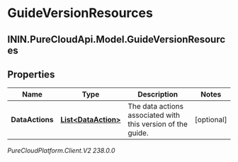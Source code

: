 # GuideVersionResources

## ININ.PureCloudApi.Model.GuideVersionResources

## Properties

|Name | Type | Description | Notes|
|------------ | ------------- | ------------- | -------------|
| **DataActions** | [**List&lt;DataAction&gt;**](DataAction) | The data actions associated with this version of the guide. | [optional] |



_PureCloudPlatform.Client.V2 238.0.0_
